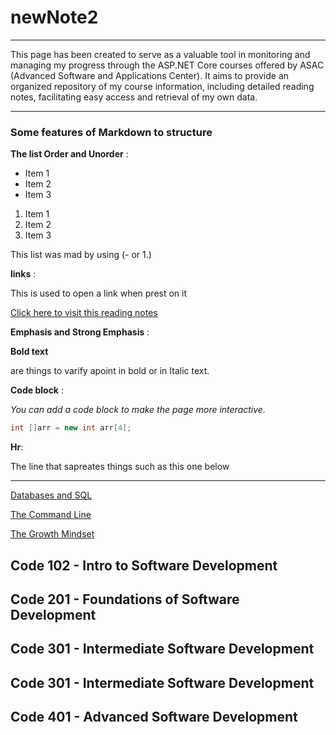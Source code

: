 # newNote2

<hr>
This page has been created to serve as a valuable tool in monitoring and managing my progress through the ASP.NET Core courses offered by ASAC (Advanced Software and Applications Center). It aims to provide an organized repository of my course information, including detailed reading notes, facilitating easy access and retrieval of my own data.

<hr>

### Some features of Markdown to structure

**The list Order and Unorder** :

- Item 1
- Item 2
- Item 3

 1. Item 1
 2. Item 2
 3. Item 3

This list was mad by using (- or 1.)

**links** :

This is used to open a link when prest on it

[Click here to visit this reading notes](https://github.com/bashar_27/newNote2)



**Emphasis and Strong Emphasis** :


**Bold text** 

are things to varify apoint in bold or in Italic text. 

**Code block** :

*You can add a code block to make the page more interactive.*
```c#
int []arr = new int arr[4];
```

**Hr**:

The line that sapreates things such as this one below
<hr>

[Databases and SQL](databases-and-SQL.md)

[The Command Line](The-Command-Line.md)

[The Growth Mindset](The-Growth-Mindset.md)
## Code 102 - Intro to Software Development

## Code 201 - Foundations of Software Development

## Code 301 - Intermediate Software Development

## Code 301 - Intermediate Software Development

## Code 401 - Advanced Software Development
